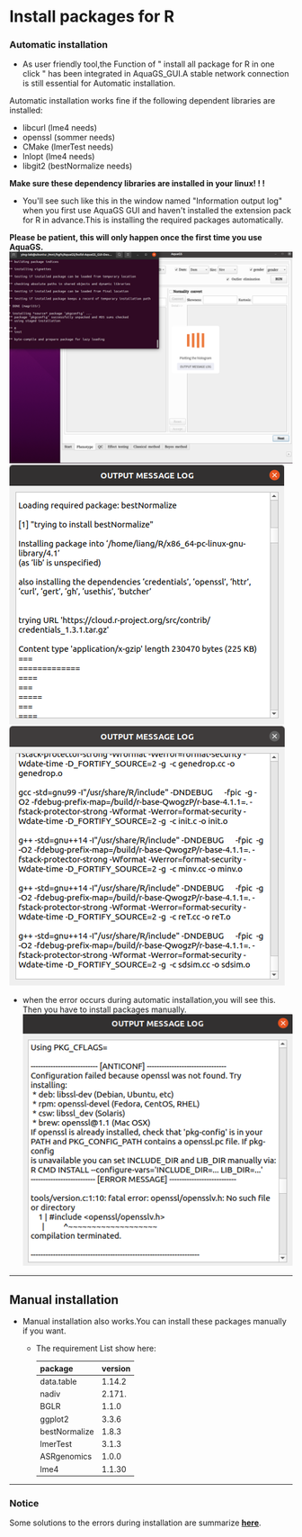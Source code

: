 # Install packages for R
### Automatic installation
- As user friendly tool,the Function of " install all  package for R in one click " has been integrated in AquaGS_GUI.A stable network connection  is still essential for Automatic installation.
  
Automatic installation works fine if the following dependent libraries are installed:
* libcurl (lme4 needs)
* openssl (sommer needs)
* CMake  (lmerTest needs)
* lnlopt (lme4 needs)
* libgit2 (bestNormalize needs)
  
**Make sure these dependency libraries are installed in your linux! ! !**   
- You'll see such like this in the window named "Information output log"  when you first use AquaGS GUI and haven't installed the extension pack for R in advance.This is  installing the required  packages automatically.

**Please be patient, this will only happen once the first time you use AquaGS.**
![Image](./Pasted%20image%2020211102151138.png)
![Image](./Pasted_image_20211027172213.png)
![Image](./Pasted%20image%2020211027184711.png)

- when the error occurs during automatic installation,you will see this. Then you have to install packages manually.
![Image](./Pasted%20image%2020211027173033.png)
---
## Manual installation
- Manual installation also works.You can install these packages manually if you want.

	 - The requirement List show here:

		| **package** |**version** |
		|---|---|
		| data.table |1.14.2 |
		| nadiv |2.171. |
		| BGLR|1.1.0 |
		| ggplot2 |3.3.6 |
		| bestNormalize |1.8.3 |
		| lmerTest |3.1.3 |
		| ASRgenomics |1.0.0 |
		| lme4 |1.1.30|

---
### Notice 
Some solutions to the errors during installation are summarize [**here**](./errors_in_installing.md).